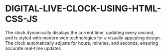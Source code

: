 # DIGITAL-LIVE-CLOCK-USING-HTML-CSS-JS
The clock dynamically displays the current time, updating every second, and is styled with modern web technologies for a visually appealing design. The clock automatically adjusts for hours, minutes, and seconds, ensuring accurate real-time updates
